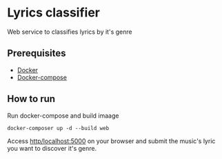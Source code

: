 # Lyrics classifier

Web service to classifies lyrics by it's genre

## Prerequisites

* [Docker](https://docs.docker.com/get-started/)
* [Docker-compose](https://docs.docker.com/compose/install/)

## How to run

Run docker-compose and build imaage
```
docker-composer up -d --build web
```
Access [http/localhost:5000](http/localhost:5000) on your browser and submit the music's lyric you want to discover it's genre.